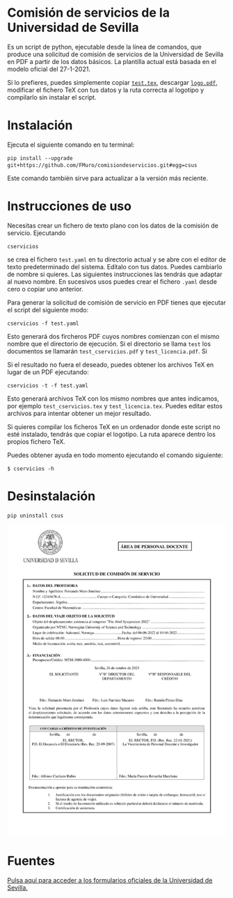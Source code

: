 # Comisión de servicios de la Universidad de Sevilla

Es un script de python, ejecutable desde la línea de comandos, que produce una solicitud de comisión de servicios de la Universidad de Sevilla en PDF a partir de los datos básicos. La plantilla actual está basada en el modelo oficial del 27-1-2021.

Si lo prefieres, puedes simplemente copiar [`test.tex`](tests/test.tex), descargar [`logo.pdf`](csus/logo.pdf), modificar el fichero TeX con tus datos y la ruta correcta al logotipo y compilarlo sin instalar el script.

# Instalación

Ejecuta el siguiente comando en tu terminal:

```
pip install --upgrade git+https://github.com/FMuro/comisiondeservicios.git#egg=csus
```

Este comando también sirve para actualizar a la versión más reciente.

# Instrucciones de uso

Necesitas crear un fichero de texto plano con los datos de la comisión de servicio. Ejecutando

```
cservicios 
```

se crea el fichero `test.yaml` en tu directorio actual y se abre con el editor de texto predeterminado del sistema. Edítalo con tus datos. Puedes cambiarlo de nombre si quieres. Las siguientes instrucciones las tendrás que adaptar al nuevo nombre. En sucesivos usos puedes crear el fichero `.yaml` desde cero o copiar uno anterior.

Para generar la solicitud de comisión de servicio en PDF tienes que ejecutar el script del siguiente modo:

```
cservicios -f test.yaml
```

Esto generará dos fircheros PDF cuyos nombres comienzan con el mismo nombre que el directorio de ejecución. Si el directorio se llama `test` los documentos se llamarán `test_cservicios.pdf` y `test_licencia.pdf`. Si 

Si el resultado no fuera el deseado, puedes obtener los archivos TeX en lugar de un PDF ejecutando:

```
cservicios -t -f test.yaml
```

Esto generará archivos TeX con los mismo nombres que antes indicamos, por ejemplo `test_cservicios.tex` y `test_licencia.tex`. Puedes editar estos archivos para intentar obtener un mejor resultado. 

Si quieres compilar los ficheros TeX en un ordenador donde este script no esté instalado, tendrás que copiar el logotipo. La ruta aparece dentro los propios fichero TeX.

Puedes obtener ayuda en todo momento ejecutando el comando siguiente:

```
$ cservicios -h
```

# Desinstalación

```
pip uninstall csus
```

![](img/test.png)

# Fuentes

[Pulsa aquí para acceder a los formularios oficiales de la Universidad de Sevilla.](https://www.us.es/trabaja-en-la-us/profesorado/gestion-administrativa/permisos-y-licencias)